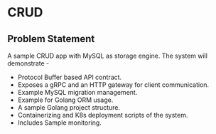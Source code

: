 # CRUD

## Problem Statement
A sample CRUD app with MySQL as storage engine. The system will demonstrate -
 - Protocol Buffer based API contract.
 - Exposes a gRPC and an HTTP gateway for client communication.
 - Example MySQL migration management.
 - Example for Golang ORM usage.
 - A sample Golang project structure.
 - Containerizing and K8s deployment scripts of the system.
 - Includes Sample monitoring.
